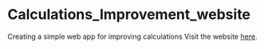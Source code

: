 # Calculations_Improvement_website
Creating a simple web app for improving calculations
Visit the website <a href="https://sujithsai-kalakonda.github.io/Calculations_Improvement_website/">here</a>.
